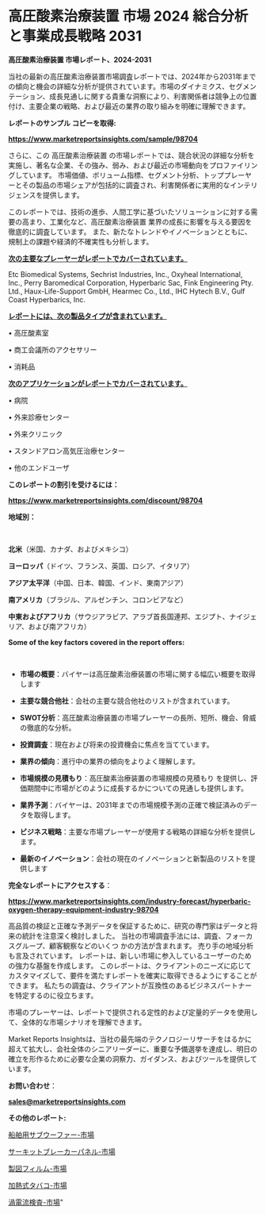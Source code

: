 # 高圧酸素治療装置 市場 2024 総合分析と事業成長戦略 2031

<strong>高圧酸素治療装置 市場レポート、2024-2031</strong>

当社の最新の高圧酸素治療装置市場調査レポートでは、2024年から2031年までの傾向と機会の詳細な分析が提供されています。市場のダイナミクス、セグメンテーション、成長見通しに関する貴重な洞察により、利害関係者は競争上の位置付け、主要企業の戦略、および最近の業界の取り組みを明確に理解できます。



<strong>レポートのサンプル コピーを取得:</strong> <a href=https://www.marketreportsinsights.com/sample/98704>

<strong><u>https://www.marketreportsinsights.com/sample/98704</u></strong></a>

さらに、この 高圧酸素治療装置 の市場レポートでは、競合状況の詳細な分析を実施し、著名な企業、その強み、弱み、および最近の市場動向をプロファイリングしています。 市場価値、ボリューム指標、セグメント分析、トッププレーヤーとその製品の市場シェアが包括的に調査され、利害関係者に実用的なインテリジェンスを提供します。

このレポートでは、技術の進歩、人間工学に基づいたソリューションに対する需要の高まり、工業化など、高圧酸素治療装置 業界の成長に影響を与える要因を徹底的に調査しています。 また、新たなトレンドやイノベーションとともに、規制上の課題や経済的不確実性も分析します。



<strong><u>次の主要なプレーヤーがレポートでカバーされています。</u></strong>

Etc Biomedical Systems, Sechrist Industries, Inc., Oxyheal International, Inc., Perry Baromedical Corporation, Hyperbaric Sac, Fink Engineering Pty. Ltd., Haux-Life-Support GmbH, Hearmec Co., Ltd., IHC Hytech B.V., Gulf Coast Hyperbarics, Inc.



<strong><u><b>レポートには、次の製品タイプが含まれています。</b></u></strong>

• 高圧酸素室

• 商工会議所のアクセサリー

• 消耗品



<strong><u><b>次のアプリケーションがレポートでカバーされています。</b></u></strong>

• 病院

• 外来診療センター

• 外来クリニック

• スタンドアロン高気圧治療センター

• 他のエンドユーザ



<strong><b>このレポートの割引を受けるには：</b></strong>

<a href=https://www.marketreportsinsights.com/discount/98704>

<strong><u>https://www.marketreportsinsights.com/discount/98704</u></strong></a>



<strong>地域別：</strong>

<strong> </strong>



<strong>北米</strong>（米国、カナダ、およびメキシコ）



<strong>ヨーロッパ</strong>（ドイツ、フランス、英国、ロシア、イタリア）



<strong>アジア太平洋</strong>（中国、日本、韓国、インド、東南アジア）



<strong>南アメリカ</strong>（ブラジル、アルゼンチン、コロンビアなど）



<strong>中東およびアフリカ</strong>（サウジアラビア、アラブ首長国連邦、エジプト、ナイジェリア、および南アフリカ）



<strong>Some of the key factors covered in the report offers:</strong>

<strong> </strong>
<ul>
  <li>

<strong>市場の概要</strong>：バイヤーは高圧酸素治療装置の市場に関する幅広い概要を取得します</li>
  <li>

<strong>主要な競合他社</strong>：会社の主要な競合他社のリストが含まれています。</li>
  <li>

<strong>SWOT分析</strong>：高圧酸素治療装置の市場プレーヤーの長所、短所、機会、脅威の徹底的な分析。</li>
  <li>

<strong>投資調査</strong>：現在および将来の投資機会に焦点を当てています。</li>
  <li>

<strong>業界の傾向</strong>：進行中の業界の傾向をよりよく理解します。</li>
  <li>

<strong>市場規模の見積もり</strong>：高圧酸素治療装置の市場規模の見積もり を提供し、評価期間中に市場がどのように成長するかについての見通しも提供します。</li>
  <li>

<strong>業界予測</strong>：バイヤーは、2031年までの市場規模予測の正確で検証済みのデータを取得します。</li>
  <li>

<strong>ビジネス戦略</strong>：主要な市場プレーヤーが使用する戦略の詳細な分析を提供します。</li>
  <li>

<strong>最新のイノベーション</strong>：会社の現在のイノベーションと新製品のリストを提供します</li>
</ul>


<strong>完全なレポートにアクセスする</strong>：

<a href=https://www.marketreportsinsights.com/industry-forecast/hyperbaric-oxygen-therapy-equipment-industry-98704>

<strong><u>https://www.marketreportsinsights.com/industry-forecast/hyperbaric-oxygen-therapy-equipment-industry-98704</u></strong></a>

高品質の検証と正確な予測データを保証するために、研究の専門家はデータと将来の統計を注意深く検討しました。 当社の市場調査手法には、調査、フォーカスグループ、顧客観察などのいくつ かの方法が含まれます。 売り手の地域分析も言及されています。 レポートは、新しい市場に参入しているユーザーのための強力な基盤を作成します。 このレポートは、クライアントのニーズに応じてカスタマイズして、要件を満たすレポートを確実に取得できるようにすることができます。 私たちの調査は、クライアントが互換性のあるビジネスパートナーを特定するのに役立ちます。

市場のプレーヤーは、レポートで提供される定性的および定量的データを使用して、全体的な市場シナリオを理解できます。

Market Reports Insightsは、当社の最先端のテクノロジーリサーチをはるかに超えて拡大し、会社全体のシニアリーダーに、重要な予備選挙を達成し、明日の確立を形作るために必要な企業の洞察力、ガイダンス、およびツールを提供しています。



<strong><b>お問い合わせ</b></strong>：

<a href=mailto:sales@marketreportsinsights.com>

<strong><u>sales@marketreportsinsights.com</u></strong></a>



<strong>その他のレポート:</strong>

<a href=https://www.linkedin.com/pulse/船舶用サブウーファー-市場-2023-総利益と主要ベンダー-2030-analytics-achievers-24-analysis-tlurf/>船舶用サブウーファー-市場</a>

<a href=https://www.linkedin.com/pulse/サーキットブレーカーパネル-市場-2023-推進要因と成長機会-2030-vqlyf/>サーキットブレーカーパネル-市場</a>

<a href=https://www.linkedin.com/pulse/製図フィルム-市場-2030-年までの需要に焦点を当てた-2023-年調査レポート-ffmmf/>製図フィルム-市場</a>

<a href=https://www.linkedin.com/pulse/加熱式タバコ-市場-2023-推進要因と成長機会-2030-market-maverick-diaries-24-analysi-ukgxf/>加熱式タバコ-市場</a>

<a href=https://www.linkedin.com/pulse/渦電流検査-市場-2023-収益と成長ドライバー-2030-consumer-connection-collective-360-cqqtf/>渦電流検査-市場</a>"
